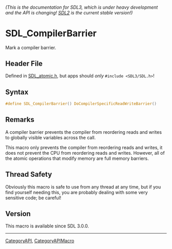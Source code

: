 ###### (This is the documentation for SDL3, which is under heavy development and the API is changing! [SDL2](https://wiki.libsdl.org/SDL2/) is the current stable version!)
# SDL_CompilerBarrier

Mark a compiler barrier.

## Header File

Defined in [SDL_atomic.h](https://github.com/libsdl-org/SDL/blob/main/include/SDL3/SDL_atomic.h), but apps should _only_ `#include <SDL3/SDL.h>`!

## Syntax

```c
#define SDL_CompilerBarrier() DoCompilerSpecificReadWriteBarrier()
```

## Remarks

A compiler barrier prevents the compiler from reordering reads and writes
to globally visible variables across the call.

This macro only prevents the compiler from reordering reads and writes, it
does not prevent the CPU from reordering reads and writes. However, all of
the atomic operations that modify memory are full memory barriers.

## Thread Safety

Obviously this macro is safe to use from any thread at any time, but if you
find yourself needing this, you are probably dealing with some very
sensitive code; be careful!

## Version

This macro is available since SDL 3.0.0.

----
[CategoryAPI](CategoryAPI), [CategoryAPIMacro](CategoryAPIMacro)

